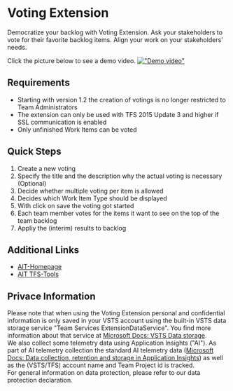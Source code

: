 # Voting Extension

Democratize your backlog with Voting Extension. Ask your stakeholders to vote for their favorite backlog items. Align your work on your stakeholders' needs.

Click the picture below to see a demo video.
[!["Demo video"](https://asap-voting-preview.azurewebsites.net/Video/VotingExtensionDemo_First_Frame.png)](https://youtu.be/GvzbQba2cGU)

## Requirements
- Starting with version 1.2 the creation of votings is no longer restricted to Team Administrators
- The extension can only be used with TFS 2015 Update 3 and higher if SSL communication is enabled
- Only unfinished Work Items can be voted

## Quick Steps
1. Create a new voting 
2. Specify the title and the description why the actual voting is necessary (Optional)
3. Decide whether multiple voting per item is allowed
4. Decides which Work Item Type should be displayed
5. With click on save the voting got started
6. Each team member votes for the items it want to see on the top of the team backlog
7. Appliy the (interim) results to backlog 

## Additional Links
- <a href="http://www.aitgmbh.de/" target="_blank">AIT-Homepage</a>
- <a href="https://www.aitgmbh.de/downloads/?term=20&orderby=date&order=desc" target="_blank">AIT TFS-Tools</a>

## Privace Information
Please note that when using the Voting Extension personal and confidential information is only saved in your VSTS account using the built-in VSTS data storage service "Team Services ExtensionDataService". You find more information about that service at <a href="https://docs.microsoft.com/en-us/vsts/extend/develop/data-storage?view=vsts" target="_blank">Microsoft Docs: VSTS Data storage</a>.
<br/>We also collect some telemetry data using Application Insights ("AI"). As part of AI telemetry collection the standard AI telemetry data (<a href="https://docs.microsoft.com/en-us/azure/application-insights/app-insights-data-retention-privacy" target="_blank">Microsoft Docs: Data collection, retention and storage in Application Insights</a>)
as well as the (VSTS/TFS) account name and Team Project id is tracked.
<br/>For general information on data protection, please refer to our data protection declaration.